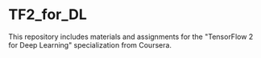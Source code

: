 # TF2_for_DL
This repository includes materials and assignments for the "TensorFlow 2 for Deep Learning" specialization from Coursera.
